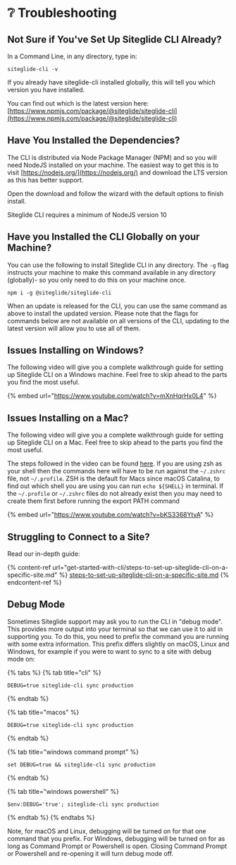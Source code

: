 # ❔ Troubleshooting

## Not Sure if You've Set Up Siteglide CLI Already?

In a Command Line, in any directory, type in:

```
siteglide-cli -v
```

If you already have siteglide-cli installed globally, this will tell you which version you have installed.

You can find out which is the latest version here: [https://www.npmjs.com/package/@siteglide/siteglide-cli](https://www.npmjs.com/package/@siteglide/siteglide-cli)

## Have You Installed the Dependencies?

The CLI is distributed via Node Package Manager (NPM) and so you will need NodeJS installed on your machine. The easiest way to get this is to visit [https://nodejs.org/](https://nodejs.org/) and download the LTS version as this has better support.

Open the download and follow the wizard with the default options to finish install.

Siteglide CLI requires a minimum of NodeJS version 10

## Have you Installed the CLI Globally on your Machine?

You can use the following to install Siteglide CLI in any directory. The `-g` flag instructs your machine to make this command available in any directory (globally)- so you only need to do this on your machine once.

`npm i -g @siteglide/siteglide-cli`

When an update is released for the CLI, you can use the same command as above to install the updated version. Please note that the flags for commands below are not available on all versions of the CLI, updating to the latest version will allow you to use all of them.

## Issues Installing on Windows?

The following video will give you a complete walkthrough guide for setting up Siteglide CLI on a Windows machine. Feel free to skip ahead to the parts you find the most useful.

{% embed url="https://www.youtube.com/watch?v=mXnHqrHx0L4" %}

## Issues Installing on a Mac?

The following video will give you a complete walkthrough guide for setting up Siteglide CLI on a Mac. Feel free to skip ahead to the parts you find the most useful.

The steps followed in the video can be found [here](https://docs.npmjs.com/resolving-eacces-permissions-errors-when-installing-packages-globally#manually-change-npms-default-directory). If you are using zsh as your shell then the commands here will have to be run against the `~/.zshrc` file, not `~/.profile`. ZSH is the default for Macs since macOS Catalina, to find out which shell you are using you can run `echo ${SHELL}` in terminal. If the `~/.profile` or `~/.zshrc` files do not already exist then you may need to create them first before running the export PATH command

{% embed url="https://www.youtube.com/watch?v=bKS3368YtvA" %}

## Struggling to Connect to a Site?

Read our in-depth guide:

{% content-ref url="get-started-with-cli/steps-to-set-up-siteglide-cli-on-a-specific-site.md" %}
[steps-to-set-up-siteglide-cli-on-a-specific-site.md](get-started-with-cli/steps-to-set-up-siteglide-cli-on-a-specific-site.md)
{% endcontent-ref %}

## Debug Mode

Sometimes Siteglide support may ask you to run the CLI in "debug mode". This provides more output into your terminal so that we can use it to aid in supporting you. To do this, you need to prefix the command you are running with some extra information. This prefix differs slightly on macOS, Linux and Windows, for example if you were to want to sync to a site with debug mode on:

{% tabs %}
{% tab title="cli" %}
```linux
DEBUG=true siteglide-cli sync production
```
{% endtab %}

{% tab title="macos" %}
```macos
DEBUG=true siteglide-cli sync production
```
{% endtab %}

{% tab title="windows command prompt" %}
```windows
set DEBUG=true && siteglide-cli sync production
```
{% endtab %}

{% tab title="windows powershell" %}
```
$env:DEBUG='true'; siteglide-cli sync production
```
{% endtab %}
{% endtabs %}

Note, for macOS and Linux, debugging will be turned on for that one command that you prefix. For Windows, debugging will be turned on for as long as Command Prompt or Powershell is open. Closing Command Prompt or Powershell and re-opening it will turn debug mode off.

